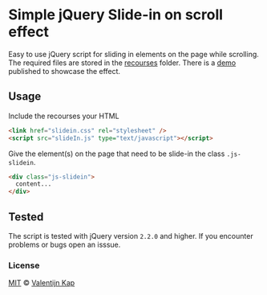 # Simple jQuery Slide-in on scroll effect

Easy to use jQuery script for sliding in elements on the page while scrolling. The required files are stored in the [recourses](recourses) folder. There is a [demo](https://github.com/valentijnkap/jquery-slidein-on-scroll) published to showcase the effect.

## Usage

Include the recourses your HTML

```html
<link href="slidein.css" rel="stylesheet" />
<script src="slideIn.js" type="text/javascript"></script>
```

Give the element(s) on the page that need to be slide-in the class `.js-slidein`.

```html
<div class="js-slidein">
  content...
</div>
```

## Tested

The script is tested with jQuery version `2.2.0` and higher. If you encounter problems or bugs open an isssue.

### License

[MIT][license] © [Valentijn Kap](https://github.com/valentijnkap)

[license]: LICENSE

